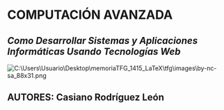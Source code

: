 # COMPUTACIÓN AVANZADA

## *Como Desarrollar Sistemas y Aplicaciones Informáticas Usando Tecnologías Web*

![C:\Users\Usuario\Desktop\memoriaTFG_1415_LaTeX\tfg\images\by-nc-sa_88x31.png](assets/images/ull-portada.png)

## AUTORES: Casiano Rodríguez León
